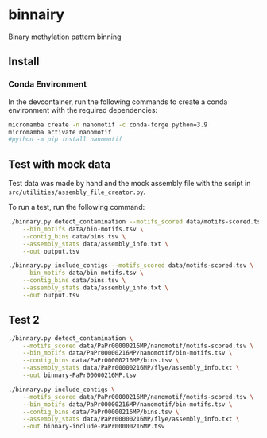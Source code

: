 # binnairy

Binary methylation pattern binning

## Install

### Conda Environment

In the devcontainer, run the following commands to create a conda environment with the required dependencies:

```bash
micromamba create -n nanomotif -c conda-forge python=3.9
micromamba activate nanomotif
#python -m pip install nanomotif
```

## Test with mock data

Test data was made by hand and the mock assembly file with the script in `src/utilities/assembly_file_creator.py`.

To run a test, run the following command:

```bash
./binnary.py detect_contamination --motifs_scored data/motifs-scored.tsv \
    --bin_motifs data/bin-motifs.tsv \
    --contig_bins data/bins.tsv \
    --assembly_stats data/assembly_info.txt \
    --out output.tsv
```

```bash
./binnary.py include_contigs --motifs_scored data/motifs-scored.tsv \
    --bin_motifs data/bin-motifs.tsv \
    --contig_bins data/bins.tsv \
    --assembly_stats data/assembly_info.txt \
    --out output.tsv
```


## Test 2
    

```bash
./binnary.py detect_contamination \
    --motifs_scored data/PaPr00000216MP/nanomotif/motifs-scored.tsv \
    --bin_motifs data/PaPr00000216MP/nanomotif/bin-motifs.tsv \
    --contig_bins data/PaPr00000216MP/bins.tsv \
    --assembly_stats data/PaPr00000216MP/flye/assembly_info.txt \
    --out binnary-PaPr00000216MP.tsv
```

```bash
./binnary.py include_contigs \
    --motifs_scored data/PaPr00000216MP/nanomotif/motifs-scored.tsv \
    --bin_motifs data/PaPr00000216MP/nanomotif/bin-motifs.tsv \
    --contig_bins data/PaPr00000216MP/bins.tsv \
    --assembly_stats data/PaPr00000216MP/flye/assembly_info.txt \
    --out binnary-include-PaPr00000216MP.tsv
```
